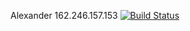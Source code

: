Alexander
162.246.157.153
[![Build Status](https://travis-ci.com/cmput401-fall2018/web-app-ci-cd-with-travis-ci-aozero.svg?branch=master)](https://travis-ci.com/cmput401-fall2018/web-app-ci-cd-with-travis-ci-aozero)
